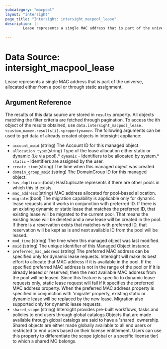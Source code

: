 ```yaml
---
subcategory: "macpool"
layout: "intersight"
page_title: "Intersight: intersight_macpool_lease"
description: |-
        Lease represents a single MAC address that is part of the universe, allocated either from a pool or through static assignment.

---
```


# Data Source: intersight_macpool_lease
Lease represents a single MAC address that is part of the universe, allocated either from a pool or through static assignment.
## Argument Reference
The results of this data source are stored in `results` property.
All objects matching the filter criteria are fetched through pagination.
To access the ith object of the results obtained, use `data.intersight_macpool_lease.<custom_name>.results[i].<propertyname>`.
The following arguments can be used to get data of already created objects in Intersight appliance:
* `account_moid`:(string) The Account ID for this managed object. 
* `allocation_type`:(string) Type of the lease allocation either static or dynamic (i.e via pool).* `dynamic` - Identifiers to be allocated by system.* `static` - Identifiers are assigned by the user. 
* `create_time`:(string) The time when this managed object was created. 
* `domain_group_moid`:(string) The DomainGroup ID for this managed object. 
* `has_duplicate`:(bool) HasDuplicate represents if there are other pools in which this id exists. 
* `mac_address`:(string) MAC address allocated for pool-based allocation. 
* `migrate`:(bool) The migration capability is applicable only for dynamic lease requests and it works in conjunction with  preferred ID. If there is an existing dynamic or static lease that matches the preferred ID, that existing  lease will be migrated to the current pool. That means the existing lease will be deleted and a new lease  will be created in the pool. If there is a reservation exists that matches with preferred ID, that  reservation will be kept as is and next available ID from the pool will be leased. 
* `mod_time`:(string) The time when this managed object was last modified. 
* `moid`:(string) The unique identifier of this Managed Object instance. 
* `preferred_mac_address`:(string) The preferred MAC address can be specified only for dynamic lease requests. Intersight will make its best  effort to allocate that MAC address if it is available in the pool. If the specified preferred MAC address  is not in the range of the pool or if it is already leased or reserved, then the next available MAC address  from the pool will be leased. Since this feature is specific to dynamic lease requests only, static lease  request will fail if it specifies the preferred MAC address property. When the preferred MAC address  property is specified in conjunction with 'migrate' property, existing static or dynamic lease will be  replaced by the new lease. Migration also supported only for dynamic lease requests. 
* `shared_scope`:(string) Intersight provides pre-built workflows, tasks and policies to end users through global catalogs.Objects that are made available through global catalogs are said to have a 'shared' ownership. Shared objects are either made globally available to all end users or restricted to end users based on their license entitlement. Users can use this property to differentiate the scope (global or a specific license tier) to which a shared MO belongs. 
 
